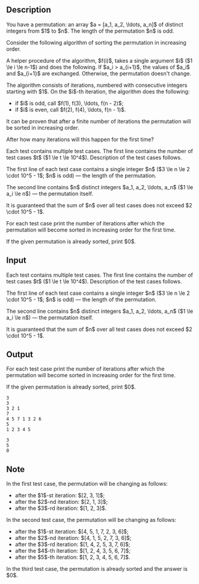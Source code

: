 ## Description

<div><p>You have a permutation: an array $a = [a_1, a_2, \ldots, a_n]$ of distinct integers from $1$ to $n$. The length of the permutation $n$ is odd.</p><p>Consider the following algorithm of sorting the permutation in increasing order.</p><p>A helper procedure of the algorithm, $f(i)$, takes a single argument $i$ ($1 \le i \le n-1$) and does the following. If $a_i &gt; a_{i+1}$, the values of $a_i$ and $a_{i+1}$ are exchanged. Otherwise, the permutation doesn't change.</p><p>The algorithm consists of iterations, numbered with consecutive integers starting with $1$. On the $i$-th iteration, the algorithm does the following: </p><ul> <li> if $i$ is odd, call $f(1), f(3), \ldots, f(n - 2)$; </li><li> if $i$ is even, call $f(2), f(4), \ldots, f(n - 1)$. </li></ul><p>It can be proven that after a finite number of iterations the permutation will be sorted in increasing order.</p><p>After how many iterations will this happen for the first time?</p></div><div class="input-specification"><p>Each test contains multiple test cases. The first line contains the number of test cases $t$ ($1 \le t \le 10^4$). Description of the test cases follows.</p><p>The first line of each test case contains a single integer $n$ ($3 \le n \le 2 \cdot 10^5 - 1$; $n$ is odd)&nbsp;— the length of the permutation.</p><p>The second line contains $n$ distinct integers $a_1, a_2, \ldots, a_n$ ($1 \le a_i \le n$)&nbsp;— the permutation itself. </p><p>It is guaranteed that the sum of $n$ over all test cases does not exceed $2 \cdot 10^5 - 1$.</p></div><div class="output-specification"><p>For each test case print the number of iterations after which the permutation will become sorted in increasing order for the first time.</p><p>If the given permutation is already sorted, print $0$.</p></div>

## Input

<p>Each test contains multiple test cases. The first line contains the number of test cases $t$ ($1 \le t \le 10^4$). Description of the test cases follows.</p><p>The first line of each test case contains a single integer $n$ ($3 \le n \le 2 \cdot 10^5 - 1$; $n$ is odd)&nbsp;— the length of the permutation.</p><p>The second line contains $n$ distinct integers $a_1, a_2, \ldots, a_n$ ($1 \le a_i \le n$)&nbsp;— the permutation itself. </p><p>It is guaranteed that the sum of $n$ over all test cases does not exceed $2 \cdot 10^5 - 1$.</p>

## Output

<p>For each test case print the number of iterations after which the permutation will become sorted in increasing order for the first time.</p><p>If the given permutation is already sorted, print $0$.</p>





```input1
3
3
3 2 1
7
4 5 7 1 3 2 6
5
1 2 3 4 5
```




```output1
3
5
0
```



## Note

<p>In the first test case, the permutation will be changing as follows: </p><ul> <li> after the $1$-st iteration: $[2, 3, 1]$; </li><li> after the $2$-nd iteration: $[2, 1, 3]$; </li><li> after the $3$-rd iteration: $[1, 2, 3]$. </li></ul><p>In the second test case, the permutation will be changing as follows: </p><ul> <li> after the $1$-st iteration: $[4, 5, 1, 7, 2, 3, 6]$; </li><li> after the $2$-nd iteration: $[4, 1, 5, 2, 7, 3, 6]$; </li><li> after the $3$-rd iteration: $[1, 4, 2, 5, 3, 7, 6]$; </li><li> after the $4$-th iteration: $[1, 2, 4, 3, 5, 6, 7]$; </li><li> after the $5$-th iteration: $[1, 2, 3, 4, 5, 6, 7]$. </li></ul><p>In the third test case, the permutation is already sorted and the answer is $0$.</p>
